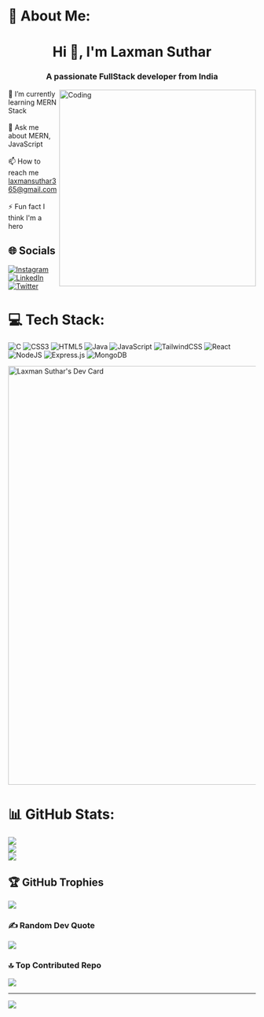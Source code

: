 # 💫 About Me:
<h1 align="center">Hi 👋, I'm Laxman Suthar</h1>
<h3 align="center">A passionate FullStack developer from India</h3>

<img align="right" alt="Coding" width="400" src="https://media4.giphy.com/media/v1.Y2lkPTc5MGI3NjExNjZyeDhvd24xZWY1dTR0MGpvYjJtNHg2b3c2aGo2aDJlZGpna2dsYSZlcD12MV9pbnRlcm5hbF9naWZfYnlfaWQmY3Q9Zw/qgQUggAC3Pfv687qPC/giphy.gif">

🌱 I’m currently learning MERN Stack<br><br>💬 Ask me about MERN, JavaScript<br><br>📫 How to reach me laxmansuthar365@gmail.com<br><br>⚡ Fun fact I think I'm a hero


## 🌐 Socials
[![Instagram](https://img.shields.io/badge/Instagram-%23E4405F.svg?logo=Instagram&logoColor=white)](https://www.instagram.com/_lucky.js/) [![LinkedIn](https://img.shields.io/badge/LinkedIn-%230077B5.svg?logo=linkedin&logoColor=white)](https://www.linkedin.com/in/laxman-suthar/) [![Twitter](https://img.shields.io/badge/Twitter-%231DA1F2.svg?logo=Twitter&logoColor=white)](https://twitter.com/Laxman_JS) 

# 💻 Tech Stack:
![C](https://img.shields.io/badge/c-%2300599C.svg?style=for-the-badge&logo=c&logoColor=white) ![CSS3](https://img.shields.io/badge/css3-%231572B6.svg?style=for-the-badge&logo=css3&logoColor=white) ![HTML5](https://img.shields.io/badge/html5-%23E34F26.svg?style=for-the-badge&logo=html5&logoColor=white) ![Java](https://img.shields.io/badge/java-%23ED8B00.svg?style=for-the-badge&logo=java&logoColor=white) ![JavaScript](https://img.shields.io/badge/javascript-%23323330.svg?style=for-the-badge&logo=javascript&logoColor=%23F7DF1E) ![TailwindCSS](https://img.shields.io/badge/tailwindcss-%2338B2AC.svg?style=for-the-badge&logo=tailwind-css&logoColor=white) ![React](https://img.shields.io/badge/react-%2320232a.svg?style=for-the-badge&logo=react&logoColor=%2361DAFB) ![NodeJS](https://img.shields.io/badge/node.js-6DA55F?style=for-the-badge&logo=node.js&logoColor=white) ![Express.js](https://img.shields.io/badge/express.js-%23404d59.svg?style=for-the-badge&logo=express&logoColor=%2361DAFB) ![MongoDB](https://img.shields.io/badge/MongoDB-%234ea94b.svg?style=for-the-badge&logo=mongodb&logoColor=white)

<a href="https://app.daily.dev/laxman6375"><img src="https://api.daily.dev/devcards/v2/EbsoHIhVXbrLspd1mD7UF.png?type=wide&r=483" width="852" alt="Laxman Suthar's Dev Card"/></a>
# 📊 GitHub Stats:
![](https://github-readme-stats.vercel.app/api?username=laxman6375&theme=dark&hide_border=false&include_all_commits=false&count_private=false)<br/>
![](https://github-readme-streak-stats.herokuapp.com/?user=laxman6375&theme=dark&hide_border=false)<br/>
![](https://github-readme-stats.vercel.app/api/top-langs/?username=laxman6375&theme=dark&hide_border=false&include_all_commits=false&count_private=false&layout=compact)

## 🏆 GitHub Trophies
![](https://github-profile-trophy.vercel.app/?username=laxman6375&theme=onedark&no-frame=false&no-bg=true&margin-w=4)

### ✍️ Random Dev Quote
![](https://quotes-github-readme.vercel.app/api?type=horizontal&theme=dark)

### 🔝 Top Contributed Repo
![](https://github-contributor-stats.vercel.app/api?username=laxman6375&limit=5&theme=onestar&combine_all_yearly_contributions=true)

---
[![](https://visitcount.itsvg.in/api?id=laxman6375&icon=5&color=11)](https://visitcount.itsvg.in)
